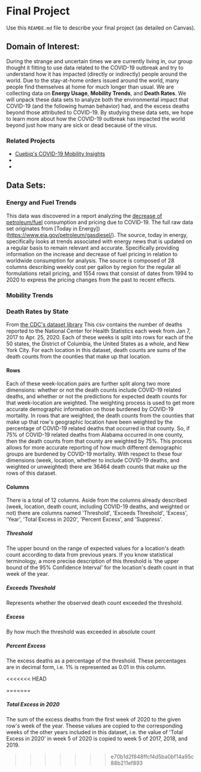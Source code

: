 # Final Project
Use this `REAMDE.md` file to describe your final project (as detailed on Canvas).

## Domain of Interest:

During the strange and uncertain times we are currently living in, our group thought it fitting to use data related to the COVID-19 outbreak and try to understand how it has impacted (directly or indirectly) people around the world. Due to the stay-at-home orders issued around the world, many people find themselves at home for much longer than usual. We are collecting data on **Energy Usage**, **Mobility Trends**, and **Death Rates**. We will unpack these data sets to analyze both the environmental impact that COVID-19 (and the following human behavior) had, and the excess deaths beyond those attributed to COVID-19. By studying these data sets, we hope to learn more about how the COVID-19 outbreak has impacted the world beyond just how many are sick or dead because of the virus.

### Related Projects

- [Cuebiq's COVID-19 Mobility Insights](https://help.cuebiq.com/hc/en-us/articles/360041285051-Reading-Cuebiq-s-COVID-19-Mobility-Insights#h_4e44ff71-27e9-4b83-977e-d18911b21817)
- []()
- []()

## Data Sets:

### Energy and Fuel Trends
This data was discovered in a report analyzing the [decrease of petroleum/fuel](https://www.eia.gov/todayinenergy/detail.php?id=43455) consumption and pricing due to COVID-19. The full raw data set originates from [Today in Energy])(https://www.eia.gov/petroleum/gasdiesel/). The source, today in energy, specifically looks at trends associated with energy news that is updated on a regular basis to remain relevant and accurate. Specifically providing information on the increase and decrease of fuel pricing in relation to worldwide consumption for analysis. The source is composed of 28 columns describing weekly cost per gallon by region for the regular all formulations retail pricing, and 1554 rows that consist of dates from 1994 to 2020 to express the pricing changes from the past to recent effects.


### Mobility Trends



### Death Rates by State
From [the CDC's dataset library](https://data.cdc.gov/NCHS/Excess-Deaths-Associated-with-COVID-19/xkkf-xrst)
This csv contains the number of deaths reported to the National Center for
Health Statistics each week from Jan 7, 2017 to Apr. 25, 2020. Each of these
weeks is split into rows for each of the 50 states, the District of Columbia,
the United States as a whole, and New York City. For each location in this
dataset, death counts are sums of the death counts from the counties that make
up that location.

#### Rows
Each of these week-location pairs are further split along two
more dimensions: whether or not the death counts include COVID-19 related
deaths, and whether or not the predictions for expected death counts for that
week-location are weighted.
The weighting process is used to get more accurate demographic information on
those burdened by COVID-19 mortality. In rows that are weighted, the death
counts from the counties that make up that row's geographic location have been
weighted by the percentage of COVID-19 related deaths that occurred in that
county. So, if 75% of COVID-19 related deaths from Alabama occurred in one
county, then the death counts from that county are weighted by 75%. This
process allows for more accurate reporting of how much different demographic
groups are burdened by COVID-19 mortality.
With respect to these four dimensions (week, location, whether to include
COVID-19 deaths, and weighted or unweighted) there are 36464 death counts that
make up the rows of this dataset.

#### Columns
There is a total of 12 columns. Aside from the columns already described (week,
location, death count, including COVID-19 deaths, and weighted or not) there
are columns named 'Threshold', 'Exceeds Threshold', 'Excess', 'Year', 'Total
Excess in 2020', 'Percent Excess', and 'Suppress'.

##### Threshold
The upper bound on the range of expected values for a location's
death count according to data from previous years. If you know statistical
terminology, a more precise description of this threshold is 'the upper bound
of the 95% Confidence Interval' for the location's death count in that week of
the year.

##### Exceeds Threshold
Represents whether the observed death count exceeded the threshold.

##### Excess
By how much the threshold was exceeded in absolute count

##### Percent Excess
The excess deaths as a percentage of the threshold. These percentages are in
decimal form, i.e. 1% is represented as 0.01 in this column.

<<<<<<< HEAD

=======
##### Total Excess in 2020
The sum of the excess deaths from the first week of 2020 to the given row's
week of the year. Theese values are copied to the corresponding weeks of the
other years included in this dataset, i.e. the value of 'Total Excess in 2020'
in week 5 of 2020 is copied to week 5 of 2017, 2018, and 2019.
>>>>>>> e70b1d2f848ffcf4d5ba0bf14a95c88b211ef893
